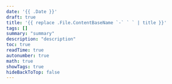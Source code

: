 ```yaml
---
date: '{{ .Date }}'
draft: true
title: '{{ replace .File.ContentBaseName `-` ` ` | title }}'
tags: []
summary: "summary"
description: "description"
toc: true
readTime: true
autonumber: true
math: true
showTags: true
hideBackToTop: false
---
```


